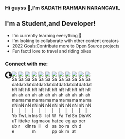 ### Hi guyss 👋,I'm SADATH RAHMAN NARANGAVIL

## I'm a Student,and Developer!
- I'm currently learning everything 🤣
- I'm looking to collaborate with other content creators
- 2022 Goals:Contribute more to Open Source projects
- Fun fact:I love to travel and riding bikes

### Connect with me:

[<img align="left" alt="SadathRahmanN.com" width="22px" src="https://raw.githubusercontent.com/iconic/open-iconic/master/svg/globe.svg" />][website]
[<img align="left" alt="SadathRahmanN | YouTube" width="22px" src="https://cdn.jsdelivr.net/npm/simple-icons@v3/icons/youtube.svg" />][youtube]
[<img align="left" alt="SadathRahmanN | Twitter" width="22px" src="https://cdn.jsdelivr.net/npm/simple-icons@v3/icons/twitter.svg" />][twitter]
[<img align="left" alt="SadathRahmanN | LinkedIn" width="22px" src="https://cdn.jsdelivr.net/npm/simple-icons@v3/icons/linkedin.svg" />][linkedin]
[<img align="left" alt="SadathRahmanN | Instagram" width="22px" src="https://cdn.jsdelivr.net/npm/simple-icons@v3/icons/instagram.svg" />][instagram]
[<img align="left" alt="SadathRahmanN | Gmail" width="22px" src="https://cdn.jsdelivr.net/npm/simple-icons@v3/icons/gmail.svg" />][gmail]
[<img align="left" alt="SadathRahmanN | Icloud" width="22px" src="https://cdn.jsdelivr.net/npm/simple-icons@v3/icons/icloud.svg" />][icloud]
[<img align="left" alt="SadathRahmanN | Whatsapp" width="22px" src="https://cdn.jsdelivr.net/npm/simple-icons@v3/icons/whatsapp.svg" />][whatsapp]
[<img align="left" alt="SadathRahmanN | Facebook" width="22px" src="https://cdn.jsdelivr.net/npm/simple-icons@v3/icons/facebook.svg" />][facebook]
[<img align="left" alt="SadathRahmanN | Telegram" width="22px" src="https://cdn.jsdelivr.net/npm/simple-icons@v3/icons/telegram.svg" />][telegram]
[<img align="left" alt="SadathRahmanN | Snapchat" width="22px" src="https://cdn.jsdelivr.net/npm/simple-icons@v3/icons/snapchat.svg" />][snapchat]
[<img align="left" alt="SadathRahmanN | Disocrd" width="22px" src="https://cdn.jsdelivr.net/npm/simple-icons@v3/icons/discord.svg" />][discord]
[<img align="left" alt="SadathRahmanN | VK" width="22px" src="https://cdn.jsdelivr.net/npm/simple-icons@v3/icons/vk.svg" />][vk]

<br />
<br />
<br />

[website]: https://github.com/SadathRahmanN
[twitter]: https://twitter.com/Sadath_Rahman_N
[youtube]: https://youtube.com/sadathrahmann
[instagram]: https://www.instagram.com/_sa_ath_/
[linkedin]: https://www.linkedin.com/in/sadathrahmann/
[gmail]: sadathrahmann@gmail.com
[icloud]: sadathrahmann@icloud.com
[whatsapp]: https://wa.me/9747536130
[facebook]: https://www.facebook.com/SadathRahmanN
[telegram]: https://t.me/sa_ath
[snapchat]: https://www.snapchat.com/add/sadath_rahman
[discord]: https://support.discord.com/hc/en-us/profiles/7488526696983
[vk]:https://id.vk.com/account/#/main

